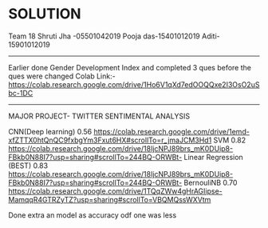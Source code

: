 # SOLUTION
Team 18
Shruti Jha -05501042019
Pooja das-15401012019
Aditi-15901012019
______________________________________________________________________
Earlier done Gender Development Index and completed 3 ques before the ques were changed
Colab Link:-https://colab.research.google.com/drive/1Ho6V1qXd7edOOQQxe2I3OsO2uSbc-1DC
____________________________________________________________________________________
MAJOR PROJECT- TWITTER SENTIMENTAL ANALYSIS

CNN(Deep learning)       0.56                              https://colab.research.google.com/drive/1emd-xfZTTX0htQnQC9fxbgYm3Fxut6HX#scrollTo=r_jmaJCM3Hd1
SVM                      0.82                              https://colab.research.google.com/drive/18IjcNPJ89brs_mK0DUip8-FBkb0N88I7?usp=sharing#scrollTo=244BQ-ORWBt-
Linear Regression (BEST) 0.83                              https://colab.research.google.com/drive/18IjcNPJ89brs_mK0DUip8-FBkb0N88I7?usp=sharing#scrollTo=244BQ-ORWBt-
BernouliNB               0.70                              https://colab.research.google.com/drive/1TQqZWw4gHrAGIipse-MamqqR4GTRZyTZ?usp=sharing#scrollTo=VBQMQssWXVtm

 Done extra an model as accuracy odf one was less 
